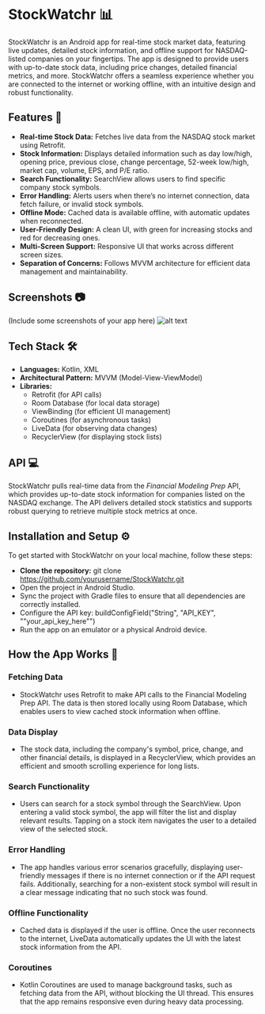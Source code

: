 # StockWatchr 📊
StockWatchr is an Android app for real-time stock market data, featuring live updates, detailed stock information, and offline support for NASDAQ-listed companies on your fingertips. The app is designed to provide users with up-to-date stock data, including price changes, detailed financial metrics, and more. StockWatchr offers a seamless experience whether you are connected to the internet or working offline, with an intuitive design and robust functionality.

## Features 🚀
- **Real-time Stock Data:** Fetches live data from the NASDAQ stock market using Retrofit.
- **Stock Information:** Displays detailed information such as day low/high, opening price, previous close, change percentage, 52-week low/high, market cap, volume, EPS, and P/E ratio.
- **Search Functionality:** SearchView allows users to find specific company stock symbols.
- **Error Handling:** Alerts users when there’s no internet connection, data fetch failure, or invalid stock symbols.
- **Offline Mode:** Cached data is available offline, with automatic updates when reconnected.
- **User-Friendly Design:** A clean UI, with green for increasing stocks and red for decreasing ones.
- **Multi-Screen Support:** Responsive UI that works across different screen sizes.
- **Separation of Concerns:** Follows MVVM architecture for efficient data management and maintainability.

## Screenshots 📷
(Include some screenshots of your app here)
![alt text](https://drive.google.com/drive/u/0/home)

## Tech Stack 🛠️
- **Languages:** Kotlin, XML
- **Architectural Pattern:** MVVM (Model-View-ViewModel)
- **Libraries:**
  - Retrofit (for API calls)
  - Room Database (for local data storage)
  - ViewBinding (for efficient UI management)
  - Coroutines (for asynchronous tasks)
  - LiveData (for observing data changes)
  - RecyclerView (for displaying stock lists)

## API 💻
StockWatchr pulls real-time data from the _Financial Modeling Prep_ API, which provides up-to-date stock information for companies listed on the NASDAQ exchange. The API delivers detailed stock statistics and supports robust querying to retrieve multiple stock metrics at once.

## Installation and Setup ⚙️
To get started with StockWatchr on your local machine, follow these steps:
- **Clone the repository:**
  git clone https://github.com/yourusername/StockWatchr.git
- Open the project in Android Studio.
- Sync the project with Gradle files to ensure that all dependencies are correctly installed.
- Configure the API key:
buildConfigField("String", "API_KEY", "\"your_api_key_here\"")
- Run the app on an emulator or a physical Android device.

## How the App Works 🔧
### Fetching Data
- StockWatchr uses Retrofit to make API calls to the Financial Modeling Prep API. The data is then stored locally using Room Database, which enables users to view cached stock information when offline.
### Data Display
- The stock data, including the company's symbol, price, change, and other financial details, is displayed in a RecyclerView, which provides an efficient and smooth scrolling experience for long lists.
### Search Functionality
- Users can search for a stock symbol through the SearchView. Upon entering a valid stock symbol, the app will filter the list and display relevant results. Tapping on a stock item navigates the user to a detailed view of the selected stock.
### Error Handling
- The app handles various error scenarios gracefully, displaying user-friendly messages if there is no internet connection or if the API request fails. Additionally, searching for a non-existent stock symbol will result in a clear message indicating that no such stock was found.
### Offline Functionality
- Cached data is displayed if the user is offline. Once the user reconnects to the internet, LiveData automatically updates the UI with the latest stock information from the API.
### Coroutines
- Kotlin Coroutines are used to manage background tasks, such as fetching data from the API, without blocking the UI thread. This ensures that the app remains responsive even during heavy data processing.
  
